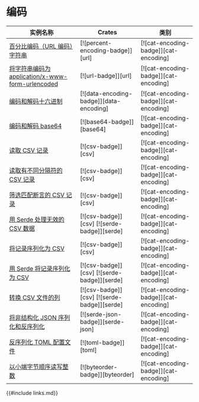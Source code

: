 # 编码

<!--
> [encoding.md](https://github.com/rust-lang-nursery/rust-cookbook/blob/master/src/encoding.md)
> <br />
> commit 7a06c79008f3998fc03d23c56aee885ddcf366ac - 2020.05.05
-->

| 实例名称 | Crates | 类别 |
|--------|--------|------------|
| [百分比编码（URL 编码）字符串][ex-percent-encode] | [![percent-encoding-badge]][url] | [![cat-encoding-badge]][cat-encoding] |
| [将字符串编码为 application/x-www-form-urlencoded][ex-urlencoded] | [![url-badge]][url] | [![cat-encoding-badge]][cat-encoding] |
| [编码和解码十六进制][ex-hex-encode-decode] | [![data-encoding-badge]][data-encoding] | [![cat-encoding-badge]][cat-encoding] |
| [编码和解码 base64][ex-base64] | [![base64-badge]][base64] | [![cat-encoding-badge]][cat-encoding] |
| [读取 CSV 记录][ex-csv-read] | [![csv-badge]][csv] | [![cat-encoding-badge]][cat-encoding] |
| [读取有不同分隔符的 CSV 记录][ex-csv-delimiter] | [![csv-badge]][csv] | [![cat-encoding-badge]][cat-encoding] |
| [筛选匹配断言的 CSV 记录][ex-csv-filter] | [![csv-badge]][csv] | [![cat-encoding-badge]][cat-encoding] |
| [用 Serde 处理无效的 CSV 数据][ex-invalid-csv] | [![csv-badge]][csv] [![serde-badge]][serde] | [![cat-encoding-badge]][cat-encoding] |
| [将记录序列化为 CSV][ex-serialize-csv] | [![csv-badge]][csv] | [![cat-encoding-badge]][cat-encoding] |
| [用 Serde 将记录序列化为 CSV][ex-csv-serde] | [![csv-badge]][csv] [![serde-badge]][serde] | [![cat-encoding-badge]][cat-encoding] |
| [转换 CSV 文件的列][ex-csv-transform-column] | [![csv-badge]][csv] [![serde-badge]][serde] | [![cat-encoding-badge]][cat-encoding] |
| [将非结构化 JSON 序列化和反序列化][ex-json-value] | [![serde-json-badge]][serde-json] | [![cat-encoding-badge]][cat-encoding] |
| [反序列化 TOML 配置文件][ex-toml-config] | [![toml-badge]][toml] | [![cat-encoding-badge]][cat-encoding] |
| [以小端字节顺序读写整数][ex-byteorder-le] | [![byteorder-badge]][byteorder] | [![cat-encoding-badge]][cat-encoding] |

[ex-percent-encode]: encoding/strings.md#百分比编码url-编码字符串
[ex-urlencoded]: encoding/strings.md#将字符串编码为-applicationx-www-form-urlencoded
[ex-hex-encode-decode]: encoding/strings.md#编码和解码十六进制
[ex-base64]: encoding/strings.md#编码和解码-base64
[ex-csv-read]: encoding/csv.md#读取-csv-记录
[ex-csv-delimiter]: encoding/csv.md#读取有不同分隔符的-csv-记录
[ex-csv-filter]: encoding/csv.md#筛选匹配断言的-csv-记录
[ex-invalid-csv]: encoding/csv.md#用-serde-处理无效的-csv-数据
[ex-serialize-csv]: encoding/csv.md#将记录序列化为-csv
[ex-csv-serde]: encoding/csv.md#用-serde-将记录序列化为-csv
[ex-csv-transform-column]: encoding/csv.md#转换-csv-文件的列
[ex-json-value]: encoding/complex.md#将非结构化-json-序列化和反序列化
[ex-toml-config]: encoding/complex.md#反序列化-toml-配置文件
[ex-byteorder-le]: encoding/complex.md#以小端字节顺序读写整数


{{#include links.md}}
